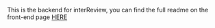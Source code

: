 This is the backend for interReview, you can find the full readme on the front-end page [HERE](https://github.com/Tonyaap/DrumFrontent)
